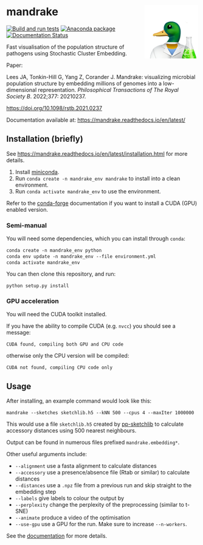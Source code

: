 # mandrake <img src='docs/images/mandrake_logo_v2.1.png' align="right" height="140" />

<!-- badges: start -->
[![Build and run tests](https://github.com/bacpop/mandrake/actions/workflows/python-package-conda.yml/badge.svg)](https://github.com/bacpop/mandrake/actions/workflows/python-package-conda.yml)
[![Anaconda package](https://anaconda.org/conda-forge/mandrake/badges/version.svg
)](https://anaconda.org/conda-forge/mandrake)
[![Documentation Status](https://readthedocs.org/projects/mandrake/badge/?version=latest)](https://mandrake.readthedocs.io/)
<!-- badges: end -->

Fast visualisation of the population structure of pathogens using Stochastic Cluster Embedding.

Paper:

Lees JA, Tonkin-Hill G, Yang Z, Corander J.
Mandrake: visualizing microbial population structure by embedding millions of
genomes into a low-dimensional representation. *Philosophical Transactions of
The Royal Society B*. 2022;377: 20210237.

https://doi.org/10.1098/rstb.2021.0237

Documentation available at: https://mandrake.readthedocs.io/en/latest/

## Installation (briefly)

See https://mandrake.readthedocs.io/en/latest/installation.html for more details.

1. Install [miniconda](https://docs.conda.io/en/latest/miniconda.html).
2. Run `conda create -n mandrake_env mandrake` to install into a clean environment.
3. Run `conda activate mandrake_env` to use the environment.

Refer to the [conda-forge](https://conda-forge.org/docs/user/tipsandtricks.html#installing-cuda-enabled-packages-like-tensorflow-and-pytorch) documentation if
you want to install a CUDA (GPU) enabled version.

### Semi-manual

You will need some dependencies, which you can install through `conda`:
```
conda create -n mandrake_env python
conda env update -n mandrake_env --file environment.yml
conda activate mandrake_env
```

You can then clone this repository, and run:
```
python setup.py install
```

### GPU acceleration
You will need the CUDA toolkit installed.

If you have the ability to compile CUDA (e.g. `nvcc`) you should see a message:
```
CUDA found, compiling both GPU and CPU code
```
otherwise only the CPU version will be compiled:
```
CUDA not found, compiling CPU code only
```

## Usage
After installing, an example command would look like this:
```
mandrake --sketches sketchlib.h5 --kNN 500 --cpus 4 --maxIter 1000000
```
This would use a file `sketchlib.h5` created by [pp-sketchlib](https://github.com/johnlees/pp-sketchlib)
to calculate accessory distances using 500 nearest neighbours.

Output can be found in numerous files prefixed `mandrake.embedding*`.

Other useful arguments include:

- `--alignment` use a fasta alignment to calculate distances
- `--accessory` use a presence/absence file (Rtab or similar) to calculate distances
- `--distances` use a `.npz` file from a previous run and skip straight to the embedding step
- `--labels` give labels to colour the output by
- `--perplexity` change the perplexity of the preprocessing (similar to t-SNE)
- `--animate` produce a video of the optimisation
- `--use-gpu` use a GPU for the run. Make sure to increase `--n-workers`.

See the [documentation](https://mandrake.readthedocs.io/en/latest/) for more details.
